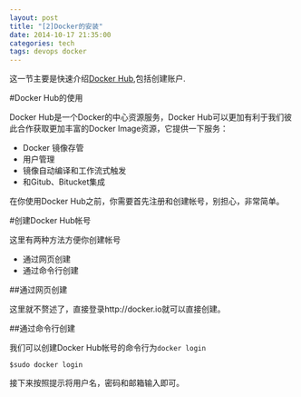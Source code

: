 ```yaml
---
layout: post
title: "[2]Docker的安装"
date: 2014-10-17 21:35:00
categories: tech
tags: devops docker
---
```



这一节主要是快速介绍[Docker Hub](https://hub.docker.com/),包括创建账户.

#Docker Hub的使用


Docker Hub是一个Docker的中心资源服务，Docker Hub可以更加有利于我们彼此合作获取更加丰富的Docker Image资源，它提供一下服务：

- Docker 镜像存管
- 用户管理
- 镜像自动编译和工作流式触发
- 和Gitub、Bitucket集成

在你使用Docker Hub之前，你需要首先注册和创建帐号，别担心，非常简单。

#创建Docker Hub帐号

这里有两种方法方便你创建帐号

- 通过网页创建
- 通过命令行创建

##通过网页创建

这里就不赘述了，直接登录http://docker.io就可以直接创建。

##通过命令行创建

我们可以创建Docker Hub帐号的命令行为`docker login`

```
$sudo docker login
```

接下来按照提示将用户名，密码和邮箱输入即可。